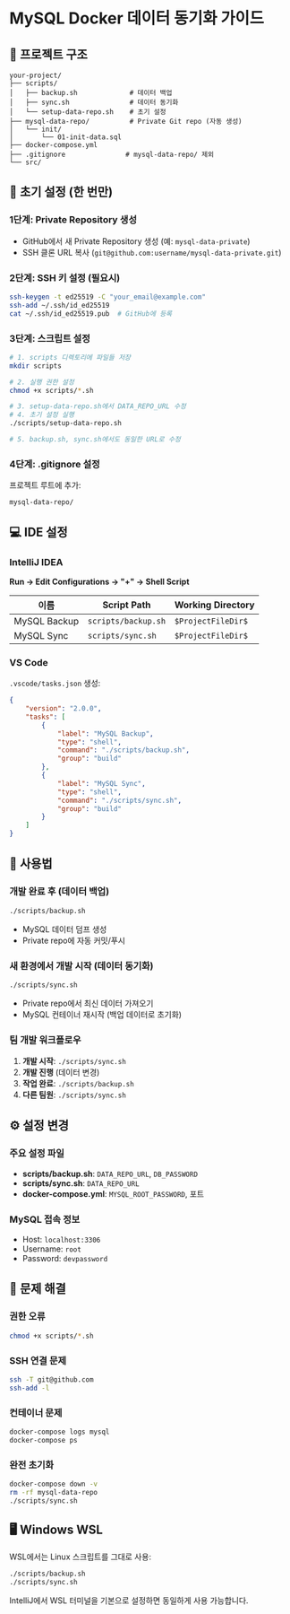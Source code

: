 # MySQL Docker 데이터 동기화 가이드

## 📁 프로젝트 구조
```
your-project/
├── scripts/
│   ├── backup.sh             # 데이터 백업
│   ├── sync.sh               # 데이터 동기화  
│   └── setup-data-repo.sh    # 초기 설정
├── mysql-data-repo/          # Private Git repo (자동 생성)
│   └── init/
│       └── 01-init-data.sql
├── docker-compose.yml
├── .gitignore               # mysql-data-repo/ 제외
└── src/
```

## 🚀 초기 설정 (한 번만)

### 1단계: Private Repository 생성
- GitHub에서 새 Private Repository 생성 (예: `mysql-data-private`)
- SSH 클론 URL 복사 (`git@github.com:username/mysql-data-private.git`)

### 2단계: SSH 키 설정 (필요시)
```bash
ssh-keygen -t ed25519 -C "your_email@example.com"
ssh-add ~/.ssh/id_ed25519
cat ~/.ssh/id_ed25519.pub  # GitHub에 등록
```

### 3단계: 스크립트 설정
```bash
# 1. scripts 디렉토리에 파일들 저장
mkdir scripts

# 2. 실행 권한 설정
chmod +x scripts/*.sh

# 3. setup-data-repo.sh에서 DATA_REPO_URL 수정
# 4. 초기 설정 실행
./scripts/setup-data-repo.sh

# 5. backup.sh, sync.sh에서도 동일한 URL로 수정
```

### 4단계: .gitignore 설정
프로젝트 루트에 추가:
```gitignore
mysql-data-repo/
```

## 💻 IDE 설정

### IntelliJ IDEA
**Run → Edit Configurations → "+" → Shell Script**

| 이름 | Script Path | Working Directory |
|------|-------------|-------------------|
| MySQL Backup | `scripts/backup.sh` | `$ProjectFileDir$` |
| MySQL Sync | `scripts/sync.sh` | `$ProjectFileDir$` |

### VS Code
`.vscode/tasks.json` 생성:
```json
{
    "version": "2.0.0",
    "tasks": [
        {
            "label": "MySQL Backup",
            "type": "shell",
            "command": "./scripts/backup.sh",
            "group": "build"
        },
        {
            "label": "MySQL Sync", 
            "type": "shell",
            "command": "./scripts/sync.sh",
            "group": "build"
        }
    ]
}
```

## 📝 사용법

### 개발 완료 후 (데이터 백업)
```bash
./scripts/backup.sh
```
- MySQL 데이터 덤프 생성
- Private repo에 자동 커밋/푸시

### 새 환경에서 개발 시작 (데이터 동기화)
```bash
./scripts/sync.sh  
```
- Private repo에서 최신 데이터 가져오기
- MySQL 컨테이너 재시작 (백업 데이터로 초기화)

### 팀 개발 워크플로우
1. **개발 시작**: `./scripts/sync.sh`
2. **개발 진행** (데이터 변경)
3. **작업 완료**: `./scripts/backup.sh`
4. **다른 팀원**: `./scripts/sync.sh`

## ⚙️ 설정 변경

### 주요 설정 파일
- **scripts/backup.sh**: `DATA_REPO_URL`, `DB_PASSWORD`
- **scripts/sync.sh**: `DATA_REPO_URL`
- **docker-compose.yml**: `MYSQL_ROOT_PASSWORD`, 포트

### MySQL 접속 정보
- Host: `localhost:3306`
- Username: `root`
- Password: `devpassword`

## 🔧 문제 해결

### 권한 오류
```bash
chmod +x scripts/*.sh
```

### SSH 연결 문제
```bash
ssh -T git@github.com
ssh-add -l
```

### 컨테이너 문제
```bash
docker-compose logs mysql
docker-compose ps
```

### 완전 초기화
```bash
docker-compose down -v
rm -rf mysql-data-repo
./scripts/sync.sh
```

## 🖥️ Windows WSL

WSL에서는 Linux 스크립트를 그대로 사용:
```bash
./scripts/backup.sh
./scripts/sync.sh
```

IntelliJ에서 WSL 터미널을 기본으로 설정하면 동일하게 사용 가능합니다.